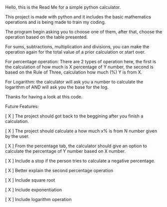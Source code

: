 Hello, this is the Read Me for a simple python calculator.


This project is made with python and it includes the basic mathematics operations and is being made to train my coding.


The program begin asking you to choose one of them, after that, choose the operation based on the table presented.


For sums, subtractions, multiplication and divisions, you can make the operation again for the total value of a prior calculation or start over.


For percentage operation: There are 2 types of operation here, the first is the calculation of how much is X percentage of Y number, the second is based on the Rule of Three, calculation how much (%) Y is from X.


For Logarithm: the calculator will ask you a number to calculate the logarithm of AND will ask you the base for the log.



Thanks for having a look at this code.

Future Features:

[ X ] The project should got back to the beggining after you finish a calculation.

[ X ] The project should calculate a how much x% is from N number given by the user. 

[ X ] From the percentage tab, the calculator should give an option to calculate the percentage of Y number based on X number.

[ X ] Include a stop if the person tries to calculate a negative percentage.

[ X ] Better explain the second percentage operation

[ X ] Include square root

[ X ] Include exponentiation

[ X ] Include logarithm operation